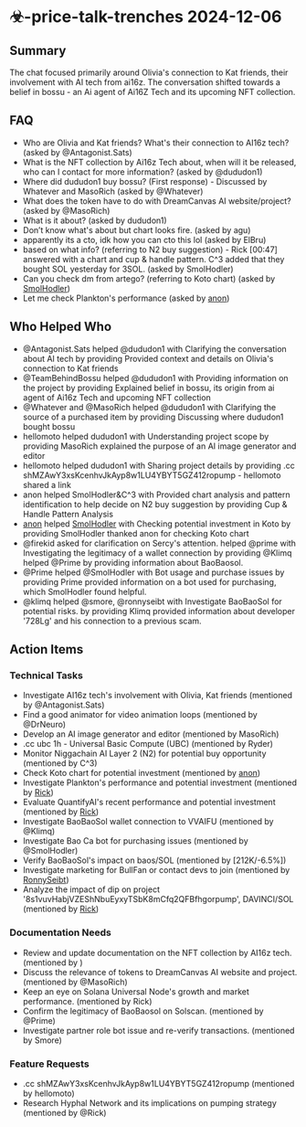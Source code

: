 # ☣-price-talk-trenches 2024-12-06

## Summary
The chat focused primarily around Olivia's connection to Kat friends, their involvement with AI tech from ai16z. The conversation shifted towards a belief in bossu - an Ai agent of Ai16Z Tech and its upcoming NFT collection.

## FAQ
- Who are Olivia and Kat friends? What's their connection to AI16z tech? (asked by @Antagonist.Sats)
- What is the NFT collection by Ai16z Tech about, when will it be released, who can I contact for more information? (asked by @dududon1)
- Where did dududon1 buy bossu? (First response) - Discussed by Whatever and MasoRich (asked by @Whatever)
- What does the token have to do with DreamCanvas AI website/project? (asked by @MasoRich)
- What is it about? (asked by dududon1)
- Don’t know what's about but chart looks fire. (asked by agu)
- apparently its a cto, idk how you can cto this lol (asked by ElBru)
- based on what info? (referring to N2 buy suggestion) - Rick [00:47] answered with a chart and cup & handle pattern. C^3 added that they bought SOL yesterday for 3SOL. (asked by SmolHodler)
- Can you check dm from artego? (referring to Koto chart) (asked by [SmolHodler](https://discordapp.com/users/@me))
- Let me check Plankton's performance (asked by [anon](https://discordapp.com/users/@me))

## Who Helped Who
- @Antagonist.Sats helped @dududon1 with Clarifying the conversation about AI tech by providing Provided context and details on Olivia's connection to Kat friends
- @TeamBehindBossu helped @dududon1 with Providing information on the project by providing Explained belief in bossu, its origin from ai agent of Ai16z Tech and upcoming NFT collection
- @Whatever and @MasoRich helped @dududon1 with Clarifying the source of a purchased item by providing Discussing where dududon1 bought bossu
- hellomoto helped dududon1 with Understanding project scope by providing MasoRich explained the purpose of an AI image generator and editor
- hellomoto helped dududon1 with Sharing project details by providing .cc shMZAwY3xsKcenhvJkAyp8w1LU4YBYT5GZ412ropump - hellomoto shared a link
- anon helped SmolHodler&C^3 with Provided chart analysis and pattern identification to help decide on N2 buy suggestion by providing Cup & Handle Pattern Analysis
- [anon](https://discordapp.com/users/@me) helped [SmolHodler](https://discordapp.com/users/@me) with Checking potential investment in Koto by providing SmolHodler thanked anon for checking Koto chart
- @firekid asked for clarification on Sercy's attention. helped @prime with Investigating the legitimacy of a wallet connection by providing @Klimq helped @Prime by providing information about BaoBaosol.
- @Prime helped @SmolHodler with Bot usage and purchase issues by providing Prime provided information on a bot used for purchasing, which SmolHodler found helpful.
- @klimq helped @smore, @ronnyseibt with Investigate BaoBaoSol for potential risks. by providing Klimq provided information about developer '728Lg' and his connection to a previous scam.

## Action Items

### Technical Tasks
- Investigate AI16z tech's involvement with Olivia, Kat friends (mentioned by @Antagonist.Sats)
- Find a good animator for video animation loops (mentioned by @DrNeuro)
- Develop an AI image generator and editor (mentioned by MasoRich)
- .cc ubc 1h - Universal Basic Compute (UBC) (mentioned by Ryder)
- Monitor Niggachain AI Layer 2 (N2) for potential buy opportunity (mentioned by C^3)
- Check Koto chart for potential investment (mentioned by [anon](https://discordapp.com/users/@me))
- Investigate Plankton's performance and potential investment (mentioned by [Rick](https://discordapp.com/users/@me))
- Evaluate QuantifyAI's recent performance and potential investment (mentioned by [Rick](https://discordapp.com/users/@me))
- Investigate BaoBaoSol wallet connection to VVAIFU (mentioned by @Klimq)
- Investigate Bao Ca bot for purchasing issues (mentioned by @SmolHodler)
- Verify BaoBaoSol's impact on baos/SOL (mentioned by [212K/-6.5%])
- Investigate marketing for BullFan or contact devs to join (mentioned by [RonnySeibt](01:41))
- Analyze the impact of dip on project '8s1vuvHabjVZEShNbuEyxyTSbK8mCfq2QFBfhgorpump', DAVINCI/SOL (mentioned by [Rick](01:45))

### Documentation Needs
- Review and update documentation on the NFT collection by AI16z tech. (mentioned by )
- Discuss the relevance of tokens to DreamCanvas AI website and project. (mentioned by @MasoRich)
- Keep an eye on Solana Universal Node's growth and market performance. (mentioned by Rick)
- Confirm the legitimacy of BaoBaosol on Solscan. (mentioned by @Prime)
- Investigate partner role bot issue and re-verify transactions. (mentioned by Smore)

### Feature Requests
- .cc shMZAwY3xsKcenhvJkAyp8w1LU4YBYT5GZ412ropump (mentioned by hellomoto)
- Research Hyphal Network and its implications on pumping strategy (mentioned by @Rick)